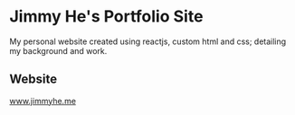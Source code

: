 # Jimmy He's Portfolio Site
My personal website created using reactjs, custom html and css; detailing my background and work.

## Website
www.jimmyhe.me
